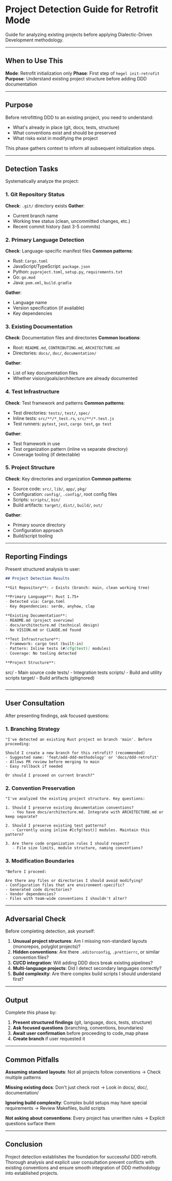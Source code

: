# Project Detection Guide for Retrofit Mode

Guide for analyzing existing projects before applying Dialectic-Driven Development methodology.

---

## When to Use This

**Mode**: Retrofit initialization only
**Phase**: First step of `hegel init-retrofit`
**Purpose**: Understand existing project structure before adding DDD documentation

---

## Purpose

Before retrofitting DDD to an existing project, you need to understand:
- What's already in place (git, docs, tests, structure)
- What conventions exist and should be preserved
- What risks exist in modifying the project

This phase gathers context to inform all subsequent initialization steps.

---

## Detection Tasks

Systematically analyze the project:

### 1. Git Repository Status
**Check**: `.git/` directory exists
**Gather**:
- Current branch name
- Working tree status (clean, uncommitted changes, etc.)
- Recent commit history (last 3-5 commits)

### 2. Primary Language Detection
**Check**: Language-specific manifest files
**Common patterns**:
- Rust: `Cargo.toml`
- JavaScript/TypeScript: `package.json`
- Python: `pyproject.toml`, `setup.py`, `requirements.txt`
- Go: `go.mod`
- Java: `pom.xml`, `build.gradle`

**Gather**:
- Language name
- Version specification (if available)
- Key dependencies

### 3. Existing Documentation
**Check**: Documentation files and directories
**Common locations**:
- Root: `README.md`, `CONTRIBUTING.md`, `ARCHITECTURE.md`
- Directories: `docs/`, `doc/`, `documentation/`

**Gather**:
- List of key documentation files
- Whether vision/goals/architecture are already documented

### 4. Test Infrastructure
**Check**: Test framework and patterns
**Common patterns**:
- Test directories: `tests/`, `test/`, `spec/`
- Inline tests: `src/**/*_test.rs`, `src/**/*.test.js`
- Test runners: `pytest`, `jest`, `cargo test`, `go test`

**Gather**:
- Test framework in use
- Test organization pattern (inline vs separate directory)
- Coverage tooling (if detectable)

### 5. Project Structure
**Check**: Key directories and organization
**Common patterns**:
- Source code: `src/`, `lib/`, `app/`, `pkg/`
- Configuration: `config/`, `.config/`, root config files
- Scripts: `scripts/`, `bin/`
- Build artifacts: `target/`, `dist/`, `build/`, `out/`

**Gather**:
- Primary source directory
- Configuration approach
- Build/script tooling

---

## Reporting Findings

Present structured analysis to user:

```markdown
## Project Detection Results

**Git Repository**: ✓ Exists (branch: main, clean working tree)

**Primary Language**: Rust 1.75+
- Detected via: Cargo.toml
- Key dependencies: serde, anyhow, clap

**Existing Documentation**:
- README.md (project overview)
- docs/architecture.md (technical design)
- No VISION.md or CLAUDE.md found

**Test Infrastructure**:
- Framework: cargo test (built-in)
- Pattern: Inline tests (#[cfg(test)] modules)
- Coverage: No tooling detected

**Project Structure**:
```
src/           - Main source code
tests/         - Integration tests
scripts/       - Build and utility scripts
target/        - Build artifacts (gitignored)
```
```

---

## User Consultation

After presenting findings, ask focused questions:

### 1. Branching Strategy
```
"I've detected an existing Rust project on branch 'main'. Before proceeding:

Should I create a new branch for this retrofit? (recommended)
- Suggested name: 'feat/add-ddd-methodology' or 'docs/ddd-retrofit'
- Allows PR review before merging to main
- Easy rollback if needed

Or should I proceed on current branch?"
```

### 2. Convention Preservation
```
"I've analyzed the existing project structure. Key questions:

1. Should I preserve existing documentation conventions?
   - You have docs/architecture.md. Integrate with ARCHITECTURE.md or keep separate?

2. Should I preserve existing test patterns?
   - Currently using inline #[cfg(test)] modules. Maintain this pattern?

3. Are there code organization rules I should respect?
   - File size limits, module structure, naming conventions?
```

### 3. Modification Boundaries
```
"Before I proceed:

Are there any files or directories I should avoid modifying?
- Configuration files that are environment-specific?
- Generated code directories?
- Vendor dependencies?
- Files with team-wide conventions I shouldn't alter?
```

---

## Adversarial Check

Before completing detection, ask yourself:

1. **Unusual project structures**: Am I missing non-standard layouts (monorepos, polyglot projects)?
2. **Hidden conventions**: Are there `.editorconfig`, `.prettierrc`, or similar convention files?
3. **CI/CD integration**: Will adding DDD docs break existing pipelines?
4. **Multi-language projects**: Did I detect secondary languages correctly?
5. **Build complexity**: Are there complex build scripts I should understand first?

---

## Output

Complete this phase by:

1. **Present structured findings** (git, language, docs, tests, structure)
2. **Ask focused questions** (branching, conventions, boundaries)
3. **Await user confirmation** before proceeding to code_map phase
4. **Create branch** if user requested it

---

## Common Pitfalls

**Assuming standard layouts**: Not all projects follow conventions → Check multiple patterns

**Missing existing docs**: Don't just check root → Look in docs/, doc/, documentation/

**Ignoring build complexity**: Complex build setups may have special requirements → Review Makefiles, build scripts

**Not asking about conventions**: Every project has unwritten rules → Explicit questions surface them

---

## Conclusion

Project detection establishes the foundation for successful DDD retrofit. Thorough analysis and explicit user consultation prevent conflicts with existing conventions and ensure smooth integration of DDD methodology into established projects.
